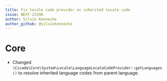 ```yaml
---
title: Fix locale code provider on inherited locale code
issue: NEXT-21596
author: Silvio Kennecke
author_github: @silviokennecke
---
```

# Core
*  Changed `\Cicada\Core\System\Locale\LanguageLocaleCodeProvider::getLanguages()` to resolve inherited language codes from parent language.
